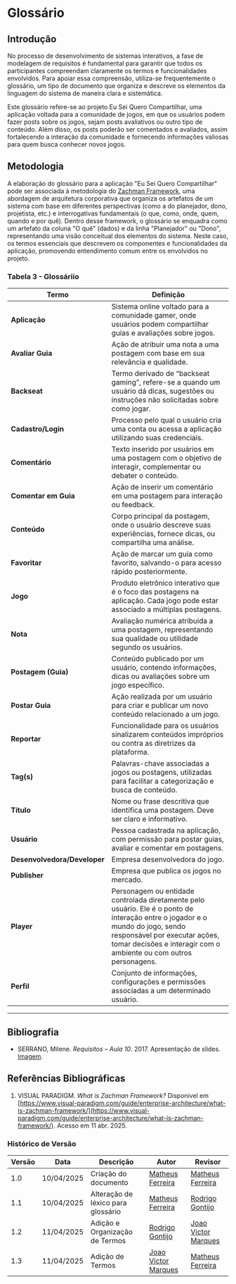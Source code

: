 # Glossário

## Introdução

No processo de desenvolvimento de sistemas interativos, a fase de modelagem de requisitos é fundamental para garantir que todos os participantes compreendam claramente os termos e funcionalidades envolvidos. Para apoiar essa compreensão, utiliza-se frequentemente o glossário, um tipo de documento que organiza e descreve os elementos da linguagem do sistema de maneira clara e sistemática.

Este glossário refere-se ao projeto Eu Sei Quero Compartilhar, uma aplicação voltada para a comunidade de jogos, em que os usuários podem fazer posts sobre os jogos, sejam posts avaliativos ou outro tipo de conteúdo. Além disso, os posts poderão ser comentados e avaliados, assim fortalecendo a interação da comunidade e fornecendo informações valiosas para quem busca conhecer novos jogos.

## Metodologia

A elaboração do glossário para a aplicação "Eu Sei Quero Compartilhar" pode ser associada à metodologia do [Zachman Framework](#Bibliografia), uma abordagem de arquitetura corporativa que organiza os artefatos de um sistema com base em diferentes perspectivas (como a do planejador, dono, projetista, etc.) e interrogativas fundamentais (o que, como, onde, quem, quando e por quê). Dentro desse framework, o glossário se enquadra como um artefato da coluna "O quê" (dados) e da linha "Planejador" ou "Dono", representando uma visão conceitual dos elementos do sistema. Neste caso, os termos essenciais que descrevem os componentes e funcionalidades da aplicação, promovendo entendimento comum entre os envolvidos no projeto.


### Tabela 3 - Glossáriio

| **Termo**            | **Definição** |
|----------------------|---------------|
| **Aplicação**        | Sistema online voltado para a comunidade gamer, onde usuários podem compartilhar guias e avaliações sobre jogos. |
| **Avaliar Guia**     | Ação de atribuir uma nota a uma postagem com base em sua relevância e qualidade. |
| **Backseat**         | Termo derivado de “backseat gaming”, refere-se a quando um usuário dá dicas, sugestões ou instruções não solicitadas sobre como jogar. |
| **Cadastro/Login**   | Processo pelo qual o usuário cria uma conta ou acessa a aplicação utilizando suas credenciais. |
| **Comentário**       | Texto inserido por usuários em uma postagem com o objetivo de interagir, complementar ou debater o conteúdo. |
| **Comentar em Guia** | Ação de inserir um comentário em uma postagem para interação ou feedback. |
| **Conteúdo**         | Corpo principal da postagem, onde o usuário descreve suas experiências, fornece dicas, ou compartilha uma análise. |
| **Favoritar**        | Ação de marcar um guia como favorito, salvando-o para acesso rápido posteriormente. |
| **Jogo**             | Produto eletrônico interativo que é o foco das postagens na aplicação. Cada jogo pode estar associado a múltiplas postagens. |
| **Nota**             | Avaliação numérica atribuída a uma postagem, representando sua qualidade ou utilidade segundo os usuários. |
| **Postagem (Guia)**  | Conteúdo publicado por um usuário, contendo informações, dicas ou avaliações sobre um jogo específico. |
| **Postar Guia**      | Ação realizada por um usuário para criar e publicar um novo conteúdo relacionado a um jogo. |
| **Reportar**         |  Funcionalidade para os usuários sinalizarem conteúdos impróprios ou contra as diretrizes da plataforma. |
| **Tag(s)**           | Palavras-chave associadas a jogos ou postagens, utilizadas para facilitar a categorização e busca de conteúdo. |
| **Título**           | Nome ou frase descritiva que identifica uma postagem. Deve ser claro e informativo. |
| **Usuário**          | Pessoa cadastrada na aplicação, com permissão para postar guias, avaliar e comentar em postagens. |
| **Desenvolvedora/Developer**          | Empresa desenvolvedora do jogo. |
| **Publisher**          | Empresa que publica os jogos no mercado. |
| **Player**          | Personagem ou entidade controlada diretamente pelo usuário. Ele é o ponto de interação entre o jogador e o mundo do jogo, sendo responsável por executar ações, tomar decisões e interagir com o ambiente ou com outros personagens. |
| **Perfil**          | Conjunto de informações, configurações e permissões associadas a um determinado usuário. |

---


## Bibliografia

- SERRANO, Milene. *Requisitos – Aula 10*. 2017. Apresentação de slides. [Imagem](../../Imagens/refLéxico.png).

## Referências Bibliográficas

1. VISUAL PARADIGM. *What is Zachman Framework?* Disponivel em [https://www.visual-paradigm.com/guide/enterprise-architecture/what-is-zachman-framework/](https://www.visual-paradigm.com/guide/enterprise-architecture/what-is-zachman-framework/). Acesso em 11 abr. 2025.

### Histórico de Versão

| Versão | Data       | Descrição                                      | Autor                                                     | Revisor                            |
|--------|------------|------------------------------------------------|-----------------------------------------------------------|------------------------------------|
| 1.0    | 10/04/2025 | Criação do documento                           | [Matheus Ferreira](https://github.com/matferreira1)             | [Matheus Ferreira](https://github.com/matferreira1)  |
| 1.1    | 10/04/2025 | Alteração de léxico para glossário                          | [Matheus Ferreira](https://github.com/matferreira1)             | [Rodrigo Gontijo](https://github.com/rodrigogontijoo)  |
| 1.2    |  11/04/2025  | Adição e Organização de Termos |[Rodrigo Gontijo](https://github.com/rodrigogontijoo) | [Joao Victor Marques](https://github.com/jmarquees)|
| 1.3    |  11/04/2025  | Adição de Termos |[Joao Victor Marques](https://github.com/jmarquees) | [Matheus Ferreira](https://github.com/matferreira1)|